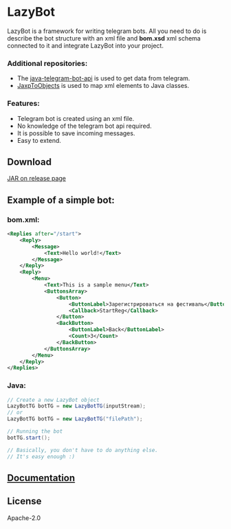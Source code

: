 # LazyBot
LazyBot is a framework for writing telegram bots.
All you need to do is describe the bot structure with an xml file and __bom.xsd__ xml schema connected to it and integrate LazyBot into your project.

### Additional repositories:
- The [java-telegram-bot-api](https://github.com/pengrad/java-telegram-bot-api) is used to get data from telegram.
- [JaxpToObjects](https://github.com/Rillde/JaxpToObjects) is used to map xml elements to Java classes.

### Features:
- Telegram bot is created using an xml file.
- No knowledge of the telegram bot api required.
- It is possible to save incoming messages.
- Easy to extend.

## Download
[JAR on release page](https://github.com/Rillde/LazyBot/releases)

## Example of a simple bot:

### bom.xml:
```xml
<Replies after="/start">
    <Reply>
        <Message>
            <Text>Hello world!</Text>
        </Message>
    </Reply>
    <Reply>
        <Menu>
            <Text>This is a sample menu</Text>
            <ButtonsArray>
                <Button>
                    <ButtonLabel>Зарегистрироваться на фестиваль</ButtonLabel>
                    <Callback>StartReg</Callback>
                </Button>
                <BackButton>
                    <ButtonLabel>Back</ButtonLabel>
                    <Count>3</Count>
                </BackButton>
            </ButtonsArray>
        </Menu>
    </Reply>
</Replies>
```

### Java:
```java
// Create a new LazyBot object
LazyBotTG botTG = new LazyBotTG(inputStream);
// or
LazyBotTG botTG = new LazyBotTG("filePath");

// Running the bot
botTG.start();

// Basically, you don't have to do anything else.
// It's easy enough :)
```

## [Documentation](https://github.com/Rillde/LazyBot/wiki)

## License
Apache-2.0